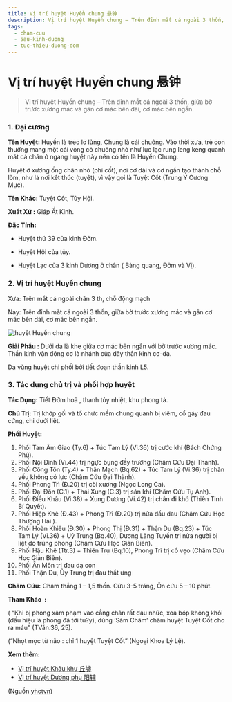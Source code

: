 ```yaml
---
title: Vị trí huyệt Huyền chung 悬钟
description: Vị trí huyệt Huyền chung – Trên đỉnh mắt cá ngoài 3 thốn, giữa bờ trước xương mác và gân cơ mác bên dài, cơ mác bên ngắn.
tags:
  - cham-cuu
  - sau-kinh-duong
  - tuc-thieu-duong-dom
---
```


# Vị trí huyệt Huyền chung 悬钟 

> Vị trí huyệt Huyền chung – Trên đỉnh mắt cá ngoài 3 thốn, giữa bờ trước xương mác và gân cơ mác bên dài, cơ mác bên ngắn.

### 1. Đại cương

**Tên Huyệt:** Huyền là treo lơ lửng, Chung là cái chuông. Vào thời xưa, trẻ con thường mang một cái vòng có chuông nhỏ như lục lạc rung leng keng quanh mát cá chân ở ngang huyệt này nên có tên là Huyền Chung.

Huyệt ở xương ống chân nhỏ (phỉ cốt), nơi cơ dài và cơ ngắn tạo thành chỗ lõm, như là nơi kết thúc (tuyệt), vì vậy gọi là Tuyệt Cốt (Trung Y Cương Mục).

**Tên** **Khác:** Tuyệt Cốt, Tủy Hội.

**Xuất Xứ :** Giáp Ất Kinh.

**Đặc Tính:**

+ Huyệt thứ 39 của kinh Đởm.

+ Huyệt Hội của tủy.

+ Huyệt Lạc của 3 kinh Dương ở chân ( Bàng quang, Đởm và Vị).

### 2. Vị trí huyệt Huyền chung

Xưa: Trên mắt cá ngoài chân 3 th, chỗ động mạch

Nay: Trên đỉnh mắt cá ngoài 3 thốn, giữa bờ trước xương mác và gân cơ mác bên dài, cơ mác bên ngắn.

![huyệt Huyền chung](/imgs/yhctvn/huyet-huyen-chung-300x169.jpg)

**Giải Phẫu :** Dưới da là khe giữa cơ mác bên ngắn với bờ trước xương mác. Thần kinh vận động cơ là nhánh của dây thần kinh cơ-da.

Da vùng huyệt chi phối bởi tiết đoạn thần kinh L5.

### 3. Tác dụng chủ trị và phối hợp huyệt

**Tác Dụng:** Tiết Đởm hoả , thanh tủy nhiệt, khu phong tà.

**Chủ Trị:** Trị khớp gối và tổ chức mềm chung quanh bị viêm, cổ gáy đau cứng, chi dưới liệt.

**Phối Huyệt:**

1. Phối Tam Âm Giao (Ty.6) + Túc Tam Lý (Vi.36) trị cước khí (Bách Chứng Phú).
2. Phối Nội Đình (Vi.44) trị ngực bụng đầy trướng (Châm Cứu Đại Thành).
3. Phối Công Tôn (Ty.4) + Thân Mạch (Bq.62) + Túc Tam Lý (Vi.36) trị chân yếu không có lực (Châm Cứu Đại Thành).
4. Phối Phong Trì (Đ.20) trị còi xương (Ngọc Long Ca).
5. Phối Đại Đôn (C.1) + Thái Xung (C.3) trị sán khí (Châm Cứu Tụ Anh).
6. Phối Điều Khẩu (Vi.38) + Xung Dương (Vi.42) trị chân đi khó (Thiên Tinh Bí Quyết).
7. Phối Hiệp Khê (Đ.43) + Phong Trì (Đ.20) trị nửa đầu đau (Châm Cứu Học Thượng Hải ).
8. Phối Hoàn Khiêu (Đ.30) + Phong Thị (Đ.31) + Thận Du (Bq.23) + Túc Tam Lý (Vi.36) + Uỷ Trung (Bq.40), Dương Lăng Tuyền trị nửa người bị liệt do trúng phong (Châm Cứu Học Giản Biên).
9. Phối Hậu Khê (Ttr.3) + Thiên Trụ (Bq.10), Phong Trì trị cổ vẹo (Châm Cứu Học Giản Biên).
10. Phối Ân Môn trị đau dạ con
11. Phối Thận Du, Ủy Trung trị đau thắt ưng

**Châm Cứu:** Châm thẳng 1 – 1,5 thốn. Cứu 3-5 tráng, Ôn cứu 5 – 10 phút.

**Tham Khảo  :**

( “Khi bị phong xâm phạm vào cẳng chân rất đau nhức, xoa bóp không khỏi (dấu hiệu là phong đã tới tu?y), dùng ‘Sàm Châm’ châm huyệt Tuyệt Cốt cho ra máu” (TVấn.36, 25).

(“Nhọt mọc từ não : chỉ 1 huyệt Tuyệt Cốt” (Ngoại Khoa Lý Lệ).

**Xem thêm:**

* [Vị trí huyệt Khâu khư 丘墟](/yhctvn/vi-tri-huyet-khau-khu-%e4%b8%98%e5%a2%9f/)
* [Vị trí huyệt Dương phụ 阳辅](/yhctvn/vi-tri-huyet-duong-phu-%e9%98%b3%e8%be%85/)

(Nguồn <a href="https://yhctvn.com/vi-tri-huyet-huyen-chung-悬钟/" target="_blank">yhctvn</a>)
